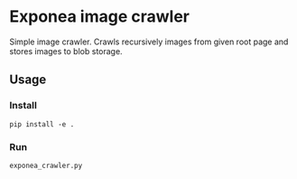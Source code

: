 # Exponea image crawler

Simple image crawler. Crawls recursively images from given root page and stores images to blob storage.

## Usage

### Install

```
pip install -e .
```

### Run

```
exponea_crawler.py
```